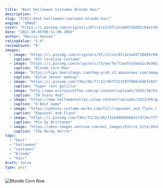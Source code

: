 ```yaml
---
title: "Best Halloween Costumes Blonde Hair"
description: ""
slug: "57411-best-halloween-costumes-blonde-hair"
engine: "IMAGE"
cover: "https://i.pinimg.com/originals/07/c2/e3/07c2e3ab9728d93c94e1f0c93ba2c7e4.jpg"
date: "2021-09-05T06:51:00.200Z"
author: "Marcus Hansen"
ratingValue: "3.4"
reviewCount: "6"
images:
  - image: "https://i.pinimg.com/originals/07/c2/e3/07c2e3ab9728d93c94e1f0c93ba2c7e4.jpg"
    caption: "DIY Coraline Costume"
  - image: "https://i.pinimg.com/originals/73/ae/fe/73aefe2dada1c9e30a24bdd1ebf747ec.jpg"
    caption: "Blonde Corn Row"
  - image: "https://hips.hearstapps.com/hmg-prod.s3.amazonaws.com/images/kylie-jenner-makeup-12-1496669672.jpg?crop=1xw:1xh;center,top&resize=768:*"
    caption: "Kylie Jenner makeup"
  - image: "https://i.pinimg.com/736x/9b/77/22/9b77223707f88dc6d6fe9471d8ba7ece--gorilla-suit-bear-costume.jpg"
    caption: "hyper real gorilla"
  - image: "http://www.ecstasycoffee.com/wp-content/uploads/2016/10/Fox-Makeup-for-Halloween.jpg"
    caption: "50 Scary And"
  - image: "https://www.halloweenalley.ca/wp-content/uploads/2013/04/game_of_thrones__by_felixize-d52j3w8.jpg"
    caption: "6 Best Game"
  - image: "https://photos.costume-works.com/full/rapunzel_and_flynn_rider.jpg"
    caption: "Rapunzel and Flynn"
  - image: "https://i.pinimg.com/736x/f3/1b/40/f31b404b8568d1fd726c777f3fb77b9d--ver-youtube-pity-party.jpg"
    caption: "Pin by Brittanee"
  - image: "https://akns-images.eonline.com/eol_images/Entire_Site/2016912/rs_634x1024-161012185745-634-rhps-rocky.jb.101216.jpg?fit=inside|900:auto&output-quality=100"
    caption: "The Rocky Horror"
tags:
  - "best"
  - "halloween"
  - "costumes"
  - "blonde"
  - "hair"
draft: false
type: post
---
```



![Blonde Corn Row](https://i.pinimg.com/originals/73/ae/fe/73aefe2dada1c9e30a24bdd1ebf747ec.jpg "Blonde Corn Row")


<!--inArticleAds-->

<!--galleryOne-->


<!--inArticleAds-->

<!--galleryTwo-->


<!--galleryThree-->

